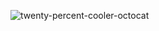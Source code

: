 ![twenty-percent-cooler-octocat](https://octodex.github.com/images/twenty-percent-cooler-octocat.png)
